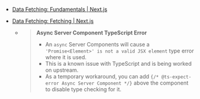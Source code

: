 - [Data Fetching: Fundamentals | Next.js](https://beta.nextjs.org/docs/data-fetching/fundamentals)

* [Data Fetching: Fetching | Next.js](https://beta.nextjs.org/docs/data-fetching/fetching)

  * > **Async Server Component TypeScript Error**
    >
    > - An `async` Server Components will cause a `'Promise<Element>' is not a valid JSX element` type error where it is used.
    > - This is a known issue with TypeScript and is being worked on upstream.
    > - As a temporary workaround, you can add `{/* @ts-expect-error Async Server Component */}` above the component to disable type checking for it.
